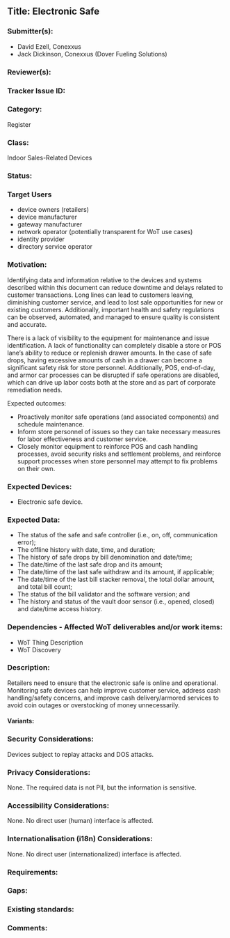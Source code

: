 ## Title: Electronic Safe

### Submitter(s): 

- David Ezell, Conexxus
- Jack Dickinson, Conexxus (Dover Fueling Solutions)

### Reviewer(s):

### Tracker Issue ID:

### Category:

Register

### Class: 

Indoor Sales-Related Devices

### Status: 

### Target Users
- device owners (retailers)
- device manufacturer
- gateway manufacturer
- network operator (potentially transparent for WoT use cases)
- identity provider
- directory service operator

### Motivation:

Identifying data and information relative to the devices and systems described within this document can reduce downtime and delays related to customer transactions.   Long lines can lead to customers leaving, diminishing customer service, and lead to lost sale opportunities for new or existing customers.  Additionally, important health and safety regulations can be observed, automated, and managed to ensure quality is consistent and accurate.

There is a lack of visibility to the equipment for maintenance and issue identification.  A lack of functionality can completely disable a store or POS lane’s ability to reduce or replenish drawer amounts.  In the case of safe drops, having excessive amounts of cash in a drawer can become a significant safety risk for store personnel.  Additionally, POS, end-of-day, and armor car processes can be disrupted if safe operations are disabled, which can drive up labor costs both at the store and as part of corporate remediation needs.  

Expected outcomes:
- Proactively monitor safe operations (and associated components) and schedule maintenance.
- Inform store personnel of issues so they can take necessary measures for labor effectiveness and customer service.
- Closely monitor equipment to reinforce POS and cash handling processes, avoid security risks and settlement problems, and reinforce support processes when store personnel may attempt to fix problems on their own.

### Expected Devices:

- Electronic safe device.

### Expected Data:
- The status of the safe and safe controller (i.e., on, off, communication error);
- The offline history with date, time, and duration;
- The history of safe drops by bill denomination and date/time;
- The date/time of the last safe drop and its amount;
- The date/time of the last safe withdraw and its amount, if applicable;
- The date/time of the last bill stacker removal, the total dollar amount, and total bill count;
- The status of the bill validator and the software version; and
- The history and status of the vault door sensor (i.e., opened, closed) and date/time access history.

### Dependencies - Affected WoT deliverables and/or work items:

- WoT Thing Description
- WoT Discovery

### Description:

Retailers need to ensure that the electronic safe is online and operational.  Monitoring safe devices can help improve customer service, address cash handling/safety concerns, and improve cash delivery/armored services to avoid coin outages or overstocking of money unnecessarily. 

#### Variants:

### Security Considerations:

Devices subject to replay attacks and DOS attacks.

### Privacy Considerations:

None. The required data is not PII, but the information is sensitive.

### Accessibility Considerations:

None. No direct user (human) interface is affected.

### Internationalisation (i18n) Considerations:

None.  No direct user (internationalized) interface is affected.

### Requirements:

### Gaps:

### Existing standards:

### Comments:


